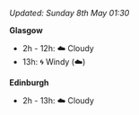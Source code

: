 *Updated: Sunday 8th May 01:30*

**Glasgow**

* 2h - 12h: :cloud: Cloudy
* 13h: :cyclone: Windy (:cloud:)

**Edinburgh**

* 2h - 13h: :cloud: Cloudy
